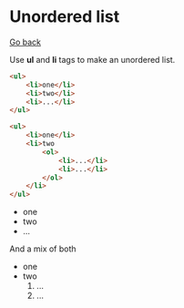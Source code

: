 # Unordered list

[Go back](..)

Use **ul** and **li** tags to make an unordered list.

```html
<ul>
    <li>one</li>
    <li>two</li>
    <li>...</li>
</ul>

<ul>
    <li>one</li>
    <li>two
        <ol>
            <li>...</li>
            <li>...</li>
        </ol>
    </li>
</ul>
```

<div class="sr"></div>

<ul>
    <li>one</li>
    <li>two</li>
    <li>...</li>
</ul>

And a mix of both

<ul>
    <li>one</li>
    <li>two
        <ol>
            <li>...</li>
            <li>...</li>
        </ol>
    </li>
</ul>